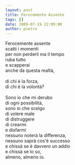 ```yaml
---
layout: post
title: Ferocemente Assente
tags: []
date: 2009-07-19 22:09:00
author: pietro
---
```

Ferocemente assente<br/>scatti i momenti<br/>per non perderli ma il tempo<br/>ruba tutto<br/>e scapperai<br/>anche da questa realtà,<br/><br/>di chi è la forza,<br/>di chi è la volontà?<br/><br/>Sono io che mi derubo<br/>di ogni possibilità,<br/>sono io che scelgo<br/>di volere male<br/>di distruggere<br/>di crearmi<br/>e disfarmi<br/>nessuno noterà la differenza,<br/>nessuno saprà cos'è successo<br/>e chissà se è davvero un addio<br/>e chissà se lo so,<br/>almeno, almeno io.
